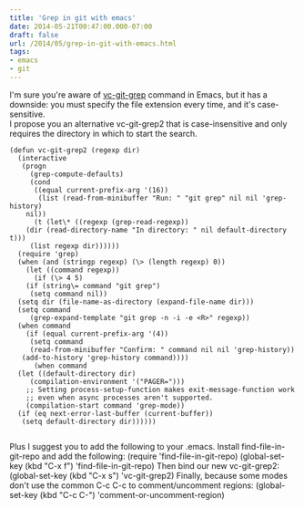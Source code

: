 ```yaml
---
title: 'Grep in git with emacs'
date: 2014-05-21T00:47:00.000-07:00
draft: false
url: /2014/05/grep-in-git-with-emacs.html
tags: 
- emacs
- git
---
```


I'm sure you're aware of [vc-git-grep](http://www.emacswiki.org/emacs/Git) command in Emacs, but it has a downside: you must specify the file extension every time, and it's case-sensitive.  
I propose you an alternative vc-git-grep2 that is case-insensitive and only requires the directory in which to start the search.  
  
```
(defun vc-git-grep2 (regexp dir)
  (interactive
   (progn
     (grep-compute-defaults)
     (cond
      ((equal current-prefix-arg '(16))
       (list (read-from-minibuffer "Run: " "git grep" nil nil 'grep-history)
    nil))
      (t (let\* ((regexp (grep-read-regexp))
    (dir (read-directory-name "In directory: " nil default-directory t)))
     (list regexp dir))))))
  (require 'grep)
  (when (and (stringp regexp) (\> (length regexp) 0))
    (let ((command regexp))
      (if (\> 4 5)
    (if (string\= command "git grep")
     (setq command nil))
  (setq dir (file-name-as-directory (expand-file-name dir)))
  (setq command
     (grep-expand-template "git grep -n -i -e <R>" regexp))
  (when command
    (if (equal current-prefix-arg '(4))
     (setq command
     (read-from-minibuffer "Confirm: " command nil nil 'grep-history))
   (add-to-history 'grep-history command))))
      (when command
  (let ((default-directory dir)
     (compilation-environment '("PAGER=")))
    ;; Setting process-setup-function makes exit-message-function work
    ;; even when async processes aren't supported.
    (compilation-start command 'grep-mode))
  (if (eq next-error-last-buffer (current-buffer))
   (setq default-directory dir))))))
 
```
Plus I suggest you to add the following to your .emacs. Install find-file-in-git-repo and add the following: (require 'find-file-in-git-repo) (global-set-key (kbd "C-x f") 'find-file-in-git-repo) Then bind our new vc-git-grep2: (global-set-key (kbd "C-x s") 'vc-git-grep2) Finally, because some modes don't use the common C-c C-c to comment/uncomment regions: (global-set-key (kbd "C-c C-") 'comment-or-uncomment-region)